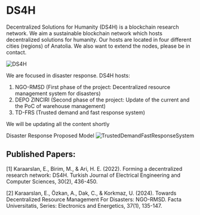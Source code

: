 # DS4H
Decentralized Solutions for Humanity (DS4H) is a blockchain research network.
We aim a sustainable blockchain network which hosts decentralized solutions for humanity.
Our hosts are located in four different cities (regions) of Anatolia. We also want to extend the nodes, please be in contact.

![DS4H](https://github.com/user-attachments/assets/400c6c50-8541-4652-ba56-d2038f231a39)

We are focused in disaster response. DS4H hosts:
1. NGO-RMSD (First phase of the project: Decentralized resource management system for disasters)
2. DEPO ZINCIRI (Second phase of the project: Update of the current and the PoC of warehouse management)
3. TD-FRS (Trusted demand and fast response system)

We will be updating all the content shortly


Disaster Response Proposed Model
![TrustedDemandFastResponseSystem](https://github.com/user-attachments/assets/e6629629-d4ff-455f-ab96-903932d9147f)


## Published Papers:
<a id="1">[1]</a> 
Karaarslan, E., Birim, M., & Ari, H. E. (2022). Forming a decentralized research network: DS4H. Turkish Journal of Electrical Engineering and Computer Sciences, 30(2), 436-450.

<a id="1">[2]</a> 
Karaarslan, E., Özkan, A., Dak, C., & Korkmaz, U. (2024). Towards Decentralized Resource Management For Disasters: NGO-RMSD. Facta Universitatis, Series: Electronics and Energetics, 37(1), 135-147.
